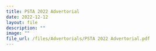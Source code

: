 ```yaml
---
title: PSTA 2022 Advertorial
date: 2022-12-12
layout: file
description: ""
image: ""
file_url: /files/Advertorials/PSTA 2022 Advertorial.pdf
---
```

